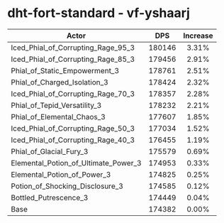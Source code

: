 # dht-fort-standard - vf-yshaarj
| Actor | DPS | Increase |
|---|:---:|:---:|
|Iced_Phial_of_Corrupting_Rage_95_3|180146|3.31%|
|Iced_Phial_of_Corrupting_Rage_85_3|179456|2.91%|
|Phial_of_Static_Empowerment_3|178761|2.51%|
|Phial_of_Charged_Isolation_3|178424|2.32%|
|Iced_Phial_of_Corrupting_Rage_70_3|178357|2.28%|
|Phial_of_Tepid_Versatility_3|178232|2.21%|
|Phial_of_Elemental_Chaos_3|177607|1.85%|
|Iced_Phial_of_Corrupting_Rage_50_3|177034|1.52%|
|Iced_Phial_of_Corrupting_Rage_40_3|176455|1.19%|
|Phial_of_Glacial_Fury_3|175579|0.69%|
|Elemental_Potion_of_Ultimate_Power_3|174953|0.33%|
|Elemental_Potion_of_Power_3|174825|0.25%|
|Potion_of_Shocking_Disclosure_3|174585|0.12%|
|Bottled_Putrescence_3|174449|0.04%|
|Base|174382|0.00%|
